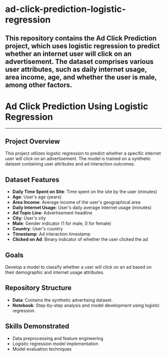 # ad-click-prediction-logistic-regression
This repository contains the Ad Click Prediction project, which uses logistic regression to predict whether an internet user will click on an advertisement. The dataset comprises various user attributes, such as daily internet usage, area income, age, and whether the user is male, among other factors.
---------------------
# Ad Click Prediction Using Logistic Regression
----------
## Project Overview
This project utilizes logistic regression to predict whether a specific internet user will click on an advertisement. The model is trained on a synthetic dataset containing user attributes and ad interaction outcomes.

## Dataset Features
- **Daily Time Spent on Site**: Time spent on the site by the user (minutes)
- **Age**: User's age (years)
- **Area Income**: Average income of the user's geographical area
- **Daily Internet Usage**: User's daily average internet usage (minutes)
- **Ad Topic Line**: Advertisement headline
- **City**: User's city
- **Male**: Gender indicator (1 for male, 0 for female)
- **Country**: User's country
- **Timestamp**: Ad interaction timestamp
- **Clicked on Ad**: Binary indicator of whether the user clicked the ad

## Goals
Develop a model to classify whether a user will click on an ad based on their demographic and internet usage attributes.

## Repository Structure
- **Data**: Contains the synthetic advertising dataset.
- **Notebook**: Step-by-step analysis and model development using logistic regression.

## Skills Demonstrated
- Data preprocessing and feature engineering
- Logistic regression model implementation
- Model evaluation techniques
